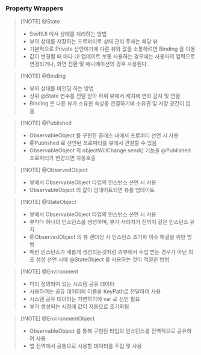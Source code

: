 ### Property Wrappers
> [!NOTE] @State
> - SwiftUI 에서 상태를 처리하는 방법
> - 뷰의 상태를 저장하는 프로퍼티로 상태 관리 주체는 해당 뷰
> - 기본적으로 Private 선언이기에 다른 뷰와 값을 소통하려면 Binding 을 이용
> - 값이 변경될 때 마다 UI 업데이트
> 보통 사용하는 경우에는 사용자의 입력으로 변경되거나, 화면 전환 및 애니메이션의 경우 사용된다.

> [!NOTE] @Binding
> - 뷰와 상태를 바인딩 하는 방법
> - 상위 @State 변수를 전달 받아 하위 뷰에서 캐치해 변화 감지 및 연결
> - Binding 은 다른 뷰가 소유한 속성을 연결하기에 소유권 및 저장 공간이 없음

> [!NOTE] @Published
> - ObservableObject 를 구현한 클래스 내에서 프로퍼티 선언 시 사용
> - @Published 로 선언된 프로퍼티를 뷰에서 관찰할 수 있음
> - ObservableObject 의 objectWillChange.send() 기능을 @Published 프로퍼티가 변경되면 자동호출

> [!NOTE] @ObservedObject
> - 뷰에서 ObservableObject 타입의 인스턴스 선언 시 사용
> - ObservableObject 의 값이 업데이트되면 뷰를 업데이트

> [!NOTE] @StateObject
> - 뷰에서 ObservableObject 타입의 인스턴스 선언 시 사용
> - 뷰마다 하나의 인스턴스를 생성하며, 뷰가 사라지기 전까지 같은 인스턴스 유지
> - @ObservedObject 의 뷰 렌더싱 시 인스턴스 초기화 이슈 해결을 위한 방법
> - 매번 인스턴스가 새롭게 생성되는것처럼 외부에서 주입 받는 경우가 아닌 최초 생성 선언 시에 @StateObject 를 사용하는 것이 적절한 방법

> [!NOTE] @Environment
> - 미리 정의되어 있는 시스템 공유 데이터
> - 사용하려는 공유 데이터의 이름을 KeyPath로 전달하여 사용
> - 시스템 공유 데이터는 가변하기에 var 로 선언 필요
> - 뷰가 생성되는 시점에 값이 자동으로 초기화됨

> [!NOTE] @EnvironmentObject
> - ObservableObject 를 통해 구현된 타입의 인스턴스를 전역적으로 공유하여 사용
> - 앱 전역에서 공통으로 사용할 데이터를 주입 및 사용

